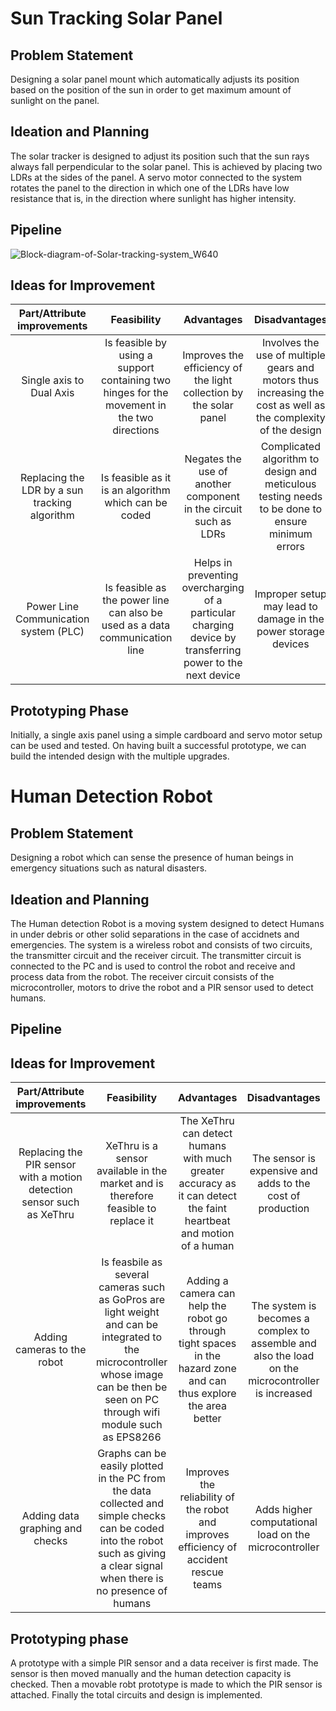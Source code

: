 # Sun Tracking Solar Panel

## Problem Statement 

Designing a solar panel mount which automatically adjusts its position based on the position of the sun in order to get maximum amount of sunlight on the panel.

## Ideation and Planning

The solar tracker is designed to adjust its position such that the sun rays always fall perpendicular to the solar panel. This is achieved by placing two LDRs at the sides of the panel. A servo motor connected to the system rotates the panel to the direction in which one of the LDRs have low resistance that is, in the direction where sunlight has higher intensity.

## Pipeline

![Block-diagram-of-Solar-tracking-system_W640](https://user-images.githubusercontent.com/82822040/174422617-a8b65e1a-46dd-4d0c-9b10-808c4ee46985.jpg)

## Ideas for Improvement

| Part/Attribute improvements | Feasibility | Advantages | Disadvantages |
| :---: | :---: | :---: | :---: |
| Single axis to Dual Axis | Is feasible by using a support containing two hinges for the movement in the two directions | Improves the efficiency of the light collection by the solar panel | Involves the use of multiple gears and motors thus increasing the cost as well as the complexity of the design |
| Replacing the LDR by a sun tracking algorithm | Is feasible as it is an algorithm which can be coded | Negates the use of another component in the circuit such as LDRs | Complicated algorithm to design and meticulous testing needs to be done to ensure minimum errors |
| Power Line Communication system (PLC) | Is feasible as the power line can also be used as a data communication line | Helps in preventing overcharging of a particular charging device by transferring power to the next device | Improper setup may lead to damage in the power storage devices |

## Prototyping Phase

Initially, a single axis panel using a simple cardboard and servo motor setup can be used and tested. On having built a successful prototype, we can build the intended design with the multiple upgrades.


# Human Detection Robot 

## Problem Statement

Designing a robot which can sense the presence of human beings in emergency situations such as natural disasters.

## Ideation and Planning

The Human detection Robot is a moving system designed to detect Humans in under debris or other solid separations in the case of accidnets and emergencies. The system is a wireless robot and consists of two circuits, the transmitter circuit and the receiver circuit. The transmitter circuit is connected to the PC and is used to control the robot and receive and process data from the robot. The receiver circuit consists of the microcontroller, motors to drive the robot and a PIR sensor used to detect humans.

## Pipeline

## Ideas for Improvement

| Part/Attribute improvements | Feasibility | Advantages | Disadvantages |
| :---: | :---: | :---: | :---: |
| Replacing the PIR sensor with a motion detection sensor such as XeThru | XeThru is a sensor available in the market and is therefore feasible to replace it | The XeThru can detect humans with much greater accuracy as it can detect the faint heartbeat and motion of a human | The sensor is expensive and adds to the cost of production |
| Adding cameras to the robot | Is feasbile as several cameras such as GoPros are light weight and can be integrated to the microcontroller whose image can be then be seen on PC through wifi module such as EPS8266 | Adding a camera can help the robot go through tight spaces in the hazard zone and can thus explore the area better | The system is becomes a complex to assemble and also the load on the microcontroller is increased |
| Adding data graphing and checks | Graphs can be easily plotted in the PC from the data collected and simple checks can be coded into the robot such as giving a clear signal when there is no presence of humans | Improves the reliability of the robot and improves efficiency of accident rescue teams | Adds higher computational load on the microcontroller |

## Prototyping phase

A prototype with a simple PIR sensor and a data receiver is first made. The sensor is then moved manually and the human detection capacity is checked. Then a movable robt prototype is made to which the PIR sensor is attached. Finally the total circuits and design is implemented.






